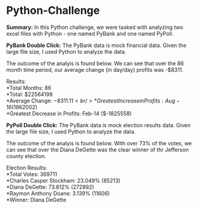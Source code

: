 # Python-Challenge

**Summary:** In this Python challenge, we were tasked with analyzing two excel files with Python - one named PyBank and one named PyPoll.

**PyBank Double Click:** 
The PyBank data is mock financial data. Given the large file size, I used Python to analyze the data. 

The outcome of the analyis is found below. We can see that over the 86 month time period, our average change (in day/day) profits was -$8311.

Results:<br />
*Total Months: 86<br />
*Total: $22564198<br />
*Average Change: $-8311.11<br />
*Greatest Increase in Profits: Aug-16 ($1862002)<br />
*Greatest Decrease in Profits: Feb-14 ($-1825558)


**PyPoll Double Click:**
The PyBank data is mock election results data. Given the large file size, I used Python to analyze the data.

The outcome of the analyis is found below. With over 73% of the votes, we can see that over the Diana DeGette was the clear winner of thr Jefferson county election. 

Election Results:<br />
*Total Votes: 369711<br />
  *Charles Casper Stockham: 23.049% (85213)<br />
  *Diana DeGette: 73.812% (272892)<br />
  *Raymon Anthony Doane: 3.139% (11606)<br />
*Winner: Diana DeGette
